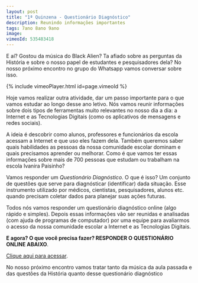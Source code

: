 ```yaml
---
layout: post
title: "1ª Quinzena - Questionário Diagnóstico"
description: Reunindo informações importantes
tags: 7ano 8ano 9ano
image: 
vimeoId: 535483418
---
```


E aí? Gostou da música do Black Alien? Ta afiado sobre as perguntas da História e sobre o nosso papel de estudantes e pesquisadores dela? No nosso próximo encontro no grupo do Whatsapp vamos conversar sobre isso.

{% include vimeoPlayer.html id=page.vimeoId %}

Hoje vamos realizar outra atividade, dar um passo importante para o que vamos estudar ao longo desse ano letivo. Nós vamos reunir informações sobre dois tipos de ferramentas muito relevantes no nosso dia a dia: a Internet e as Tecnologias Digitais (como os aplicativos de mensagens e redes sociais).

A ideia é descobrir como alunos, professores e funcionários da escola acessam a Internet e que uso eles fazem dela. Também queremos saber quais habilidades as pessoas da nossa comunidade escolar dominam e quais precisamos aprender ou melhorar. Como é que vamos ter essas informações sobre mais de 700 pessoas que estudam ou trabalham na escola Ivanira Paisinho? 

Vamos responder um *Questionário Diagnóstico*. O que é isso? Um conjunto de questões que serve para diagnósticar (identificar) dada situação. Esse instrumento utilizado por médicos, cientistas, pesquisadores, alunos etc. quando precisam coletar dados para planejar suas ações futuras. 

Todos nós vamos responder um questionário diagnóstico online (algo rápido e simples). Depois essas informações vão ser reunidas e analisadas (com ajuda de programas de computador) por uma equipe para avaliarmos o acesso da nossa comunidade escolar a Internet e as Tecnologias Digitais.

**E agora? O que você precisa fazer? RESPONDER O QUESTIONÁRIO ONLINE ABAIXO**.

[Clique aqui para acessar](https://forms.gle/FdHMrRgVrr1diidz9). 

No nosso próximo encontro vamos tratar tanto da música da aula passada e das questões da História quanto desse questionário diagnóstico

